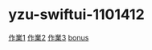 # yzu-swiftui-1101412

[作業1](https://github.com/ldhejlvfl/yzu-swiftui-1101412/blob/main/hw1.md)
[作業2](https://github.com/ldhejlvfl/yzu-swiftui-1101412/blob/main/hw2.md)
[作業3](https://github.com/ldhejlvfl/yzu-swiftui-1101412/blob/main/hw3.md)
[bonus](https://github.com/ldhejlvfl/yzu-swiftui-1101412/blob/main/hw_bonus.md)
